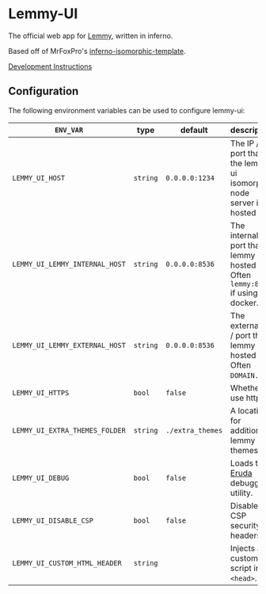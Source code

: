 # Lemmy-UI

The official web app for [Lemmy](https://github.com/LemmyNet/lemmy), written in inferno.

Based off of MrFoxPro's [inferno-isomorphic-template](https://github.com/MrFoxPro/inferno-isomorphic-template).

[Development Instructions](https://join-lemmy.org/docs/contributors/01-overview.html)

## Configuration

The following environment variables can be used to configure lemmy-ui:

| `ENV_VAR`                        | type     | default          | description                                                                         |
|----------------------------------|----------|------------------|-------------------------------------------------------------------------------------|
| `LEMMY_UI_HOST`                  | `string` | `0.0.0.0:1234`   | The IP / port that the lemmy-ui isomorphic node server is hosted at.                |
| `LEMMY_UI_LEMMY_INTERNAL_HOST`   | `string` | `0.0.0.0:8536`   | The internal IP / port that lemmy is hosted at. Often `lemmy:8536` if using docker. |
| `LEMMY_UI_LEMMY_EXTERNAL_HOST`   | `string` | `0.0.0.0:8536`   | The external IP / port that lemmy is hosted at. Often `DOMAIN.TLD`.                 |
| `LEMMY_UI_HTTPS`                 | `bool`   | `false`          | Whether to use https.                                                               |
| `LEMMY_UI_EXTRA_THEMES_FOLDER`   | `string` | `./extra_themes` | A location for additional lemmy css themes.                                         |
| `LEMMY_UI_DEBUG`                 | `bool`   | `false`          | Loads the [Eruda](https://github.com/liriliri/eruda) debugging utility.             |
| `LEMMY_UI_DISABLE_CSP`           | `bool`   | `false`          | Disables CSP security headers                                                       |
| `LEMMY_UI_CUSTOM_HTML_HEADER`    | `string` |                  | Injects a custom script into `<head>`.                                              |
